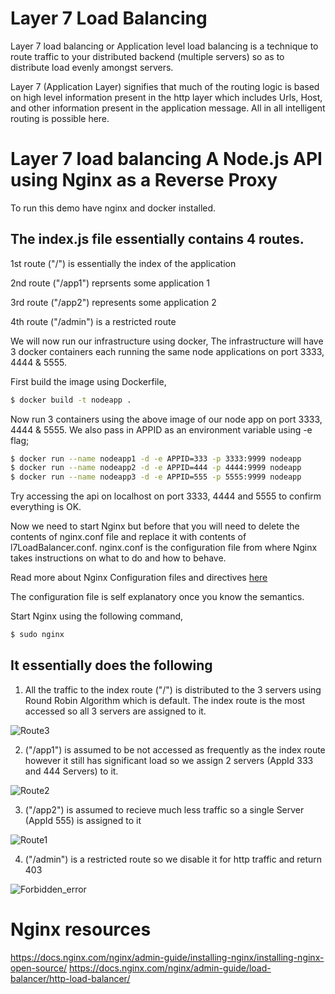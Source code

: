 # Layer 7 Load Balancing

Layer 7 load balancing or Application level load balancing is a technique to route traffic to your distributed backend (multiple servers) so as to distribute load evenly amongst servers.

Layer 7 (Application Layer) signifies that much of the routing logic is based on high level information present in the http layer which includes Urls, Host, and other information present in
the application message. All in all intelligent routing is possible here.

# Layer 7 load balancing A Node.js API using Nginx as a Reverse Proxy

To run this demo have nginx and docker installed.

## The index.js file essentially contains 4 routes.

1st route ("/") is essentially the index of the application

2nd route ("/app1") reprsents some application 1

3rd route ("/app2") represents some application 2

4th route ("/admin") is a restricted route 

We will now run our infrastructure using docker, The infrastructure will have 3 docker containers each running the same node applications on port 3333, 4444 & 5555.

First build the image using Dockerfile,

```sh
$ docker build -t nodeapp .
```

Now run 3 containers using the above image of our node app on port 3333, 4444 & 5555. We also pass in APPID as an environment variable using -e flag;

```sh
$ docker run --name nodeapp1 -d -e APPID=333 -p 3333:9999 nodeapp
$ docker run --name nodeapp2 -d -e APPID=444 -p 4444:9999 nodeapp
$ docker run --name nodeapp3 -d -e APPID=555 -p 5555:9999 nodeapp
```

Try accessing the api on localhost on port 3333, 4444 and 5555 to confirm everything is OK.

Now we need to start Nginx but before that you will need to delete the contents of nginx.conf file and replace it with contents of l7LoadBalancer.conf. nginx.conf is the
configuration file from where Nginx takes instructions on what to do and how to behave.

Read more about Nginx Configuration files and directives [here]

The configuration file is self explanatory once you know the semantics.

Start Nginx using the following command,

```sh
$ sudo nginx
```

## It essentially does the following

1. All the traffic to the index route ("/") is distributed to the 3 servers using Round Robin Algorithm which is default. The index route is the most accessed so all 3 servers are assigned to it.

![Route3](https://user-images.githubusercontent.com/38208071/122178474-4014de80-cea4-11eb-839f-68cd13d940c3.gif)

2. ("/app1") is assumed to be not accessed as frequently as the index route however it still has significant load so we assign 2 servers (AppId 333 and 444 Servers) to it.

![Route2](https://user-images.githubusercontent.com/38208071/122178437-368b7680-cea4-11eb-90c6-0391994694e4.gif)

3. ("/app2") is assumed to recieve much less traffic so a single Server (AppId 555) is assigned to it

![Route1](https://user-images.githubusercontent.com/38208071/122178420-31c6c280-cea4-11eb-9bcd-cd8817facaec.gif)

4. ("/admin") is a restricted route so we disable it for http traffic and return 403

![Forbidden_error](https://user-images.githubusercontent.com/38208071/122178505-4440fc00-cea4-11eb-93bd-187da4023dfd.JPG)



# Nginx resources

https://docs.nginx.com/nginx/admin-guide/installing-nginx/installing-nginx-open-source/
https://docs.nginx.com/nginx/admin-guide/load-balancer/http-load-balancer/


[here]: <https://docs.nginx.com/nginx/admin-guide/basic-functionality/managing-configuration-files/>
